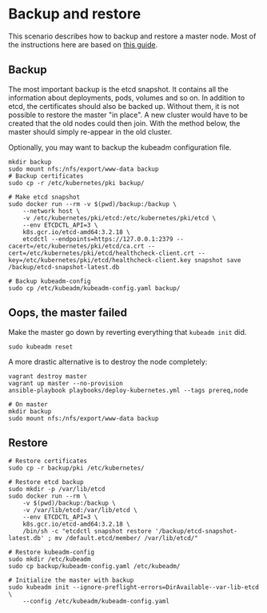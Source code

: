 # Backup and restore

This scenario describes how to backup and restore a master node.
Most of the instructions here are based on [this guide](https://labs.consol.de/kubernetes/2018/05/25/kubeadm-backup.html).

## Backup

The most important backup is the etcd snapshot. It contains all the information
about deployments, pods, volumes and so on. In addition to etcd, the
certificates should also be backed up. Without them, it is not possible to
restore the master "in place". A new cluster would have to be created that the
old nodes could then join. With the method below, the master should simply
re-appear in the old cluster.

Optionally, you may want to backup the kubeadm configuration file.

```
mkdir backup
sudo mount nfs:/nfs/export/www-data backup
# Backup certificates
sudo cp -r /etc/kubernetes/pki backup/

# Make etcd snapshot
sudo docker run --rm -v $(pwd)/backup:/backup \
    --network host \
    -v /etc/kubernetes/pki/etcd:/etc/kubernetes/pki/etcd \
    --env ETCDCTL_API=3 \
    k8s.gcr.io/etcd-amd64:3.2.18 \
    etcdctl --endpoints=https://127.0.0.1:2379 --cacert=/etc/kubernetes/pki/etcd/ca.crt --cert=/etc/kubernetes/pki/etcd/healthcheck-client.crt --key=/etc/kubernetes/pki/etcd/healthcheck-client.key snapshot save /backup/etcd-snapshot-latest.db

# Backup kubeadm-config
sudo cp /etc/kubeadm/kubeadm-config.yaml backup/
```

## Oops, the master failed

Make the master go down by reverting everything that `kubeadm init` did.

```
sudo kubeadm reset
```

A more drastic alternative is to destroy the node completely:

```
vagrant destroy master
vagrant up master --no-provision
ansible-playbook playbooks/deploy-kubernetes.yml --tags prereq,node

# On master
mkdir backup
sudo mount nfs:/nfs/export/www-data backup
```

## Restore

```
# Restore certificates
sudo cp -r backup/pki /etc/kubernetes/

# Restore etcd backup
sudo mkdir -p /var/lib/etcd
sudo docker run --rm \
    -v $(pwd)/backup:/backup \
    -v /var/lib/etcd:/var/lib/etcd \
    --env ETCDCTL_API=3 \
    k8s.gcr.io/etcd-amd64:3.2.18 \
    /bin/sh -c "etcdctl snapshot restore '/backup/etcd-snapshot-latest.db' ; mv /default.etcd/member/ /var/lib/etcd/"

# Restore kubeadm-config
sudo mkdir /etc/kubeadm
sudo cp backup/kubeadm-config.yaml /etc/kubeadm/

# Initialize the master with backup
sudo kubeadm init --ignore-preflight-errors=DirAvailable--var-lib-etcd \
    --config /etc/kubeadm/kubeadm-config.yaml
```
